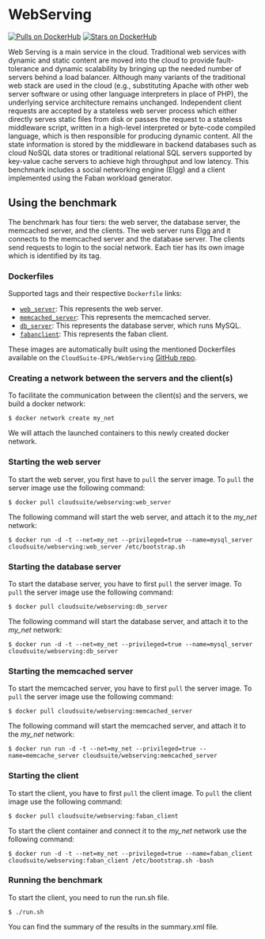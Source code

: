 # WebServing

[![Pulls on DockerHub][dhpulls]][dhrepo]
[![Stars on DockerHub][dhstars]][dhrepo]

Web Serving is a main service in the cloud. Traditional web services with dynamic and static content are moved into the cloud to provide fault-tolerance and dynamic scalability by bringing up the needed number of servers behind a load balancer. Although many variants of the traditional web stack are used in the cloud (e.g., substituting Apache with other web server software or using other language interpreters in place of PHP), the underlying service architecture remains unchanged. Independent client requests are accepted by a stateless web server process which either directly serves static files from disk or passes the request to a stateless middleware script, written in a high-level interpreted or byte-code compiled language, which is then responsible for producing dynamic content. All the state information is stored by the middleware in backend databases such as cloud NoSQL data stores or traditional relational SQL servers supported by key-value cache servers to achieve high throughput and low latency. This benchmark includes a social networking engine (Elgg) and a client implemented using the Faban workload generator.

## Using the benchmark ##
The benchmark has four tiers: the web server, the database server, the memcached server, and the clients. The web server runs Elgg and it connects to the memcached server and the database server. The clients send requests to login to the social network. Each tier has its own image which is identified by its tag.

### Dockerfiles ###

Supported tags and their respective `Dockerfile` links:

 - [`web_server`][webserverdocker]: This represents the web server.
 - [`memcached_server`][memcacheserverdocker]: This represents the memcached server.
 - [`db_server`][mysqlserverdocker]: This represents the database server, which runs MySQL.
 - [`fabanclient`][clientdocker]: This represents the faban client.

These images are automatically built using the mentioned Dockerfiles available on the `CloudSuite-EPFL/WebServing` [GitHub repo][repo].

### Creating a network between the servers and the client(s)

To facilitate the communication between the client(s) and the servers, we build a docker network:

    $ docker network create my_net

We will attach the launched containers to this newly created docker network.

### Starting the web server ####
To start the web server, you first have to `pull` the server image. To `pull` the server image use the following command:

    $ docker pull cloudsuite/webserving:web_server

The following command will start the web server, and attach it to the *my_net* network:

    $ docker run -d -t --net=my_net --privileged=true --name=mysql_server cloudsuite/webserving:web_server /etc/bootstrap.sh
    
### Starting the database server ####
To start the database server, you have to first `pull` the server image. To `pull` the server image use the following command:

    $ docker pull cloudsuite/webserving:db_server

The following command will start the database server, and attach it to the *my_net* network:

    $ docker run -d -t --net=my_net --privileged=true --name=mysql_server cloudsuite/webserving:db_server
    
### Starting the memcached server ####
To start the memcached server, you have to first `pull` the server image. To `pull` the server image use the following command:

    $ docker pull cloudsuite/webserving:memcached_server

The following command will start the memcached server, and attach it to the *my_net* network:

    $ docker run run -d -t --net=my_net --privileged=true --name=memcache_server cloudsuite/webserving:memcached_server

### Starting the client ####

To start the client, you have to first `pull` the client image. To `pull` the client image use the following command:

    $ docker pull cloudsuite/webserving:faban_client

To start the client container and connect it to the *my_net* network use the following command:

    $ docker run -d -t --net=my_net --privileged=true --name=faban_client cloudsuite/webserving:faban_client /etc/bootstrap.sh -bash

###  Running the benchmark ###

To start the client, you need to run the run.sh file. 

    $ ./run.sh

You can find the summary of the results in the summary.xml file. 


  [webserverdocker]: https://github.com/CloudSuite-EPFL/WebServing/blob/master/web_server/Dockerfile "WebServer Dockerfile"
  [memcacheserverdocker]: https://github.com/CloudSuite-EPFL/WebServing/blob/master/memcached_server/Dockerfile "MemcacheServer Dockerfile"
  [mysqlserverdocker]: https://github.com/CloudSuite-EPFL/WebServing/blob/master/db_server/Dockerfile "MysqlServer Dockerfile"
  [clientdocker]: https://github.com/CloudSuite-EPFL/WebServing/blob/master/faban_client/Dockerfile "Client Dockerfile"

  [repo]: https://github.com/CloudSuite-EPFL/WebServing "GitHub Repo"
  [dhrepo]: https://hub.docker.com/r/cloudsuite/webserving/ "DockerHub Page"
  [dhpulls]: https://img.shields.io/docker/pulls/cloudsuite/webserving.svg "Go to DockerHub Page"
  [dhstars]: https://img.shields.io/docker/stars/cloudsuite/webserving.svg "Go to DockerHub Page"
  
